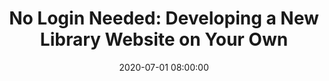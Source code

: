 ---
layout: poster
title: "No Login Needed: Developing a New Library Website on Your Own"
description: "This poster focuses on the development of a new academic library website at a small private university, following a sudden shift to a new university website model. At the beginning of the Fall 2019 semester, the University moved to a new website model that separated its existing website into two: an internal website for current members of the University, and an external website for users outside of the university. Due to this shift almost all of the undergraduate library’s content was placed behind a login barrier on the internal website, which extended the research and information gathering process for current members of the University, and prevented users and researchers from outside the University from accessing it. After discussions with necessary stakeholders and upper administration, it was decided that the undergraduate library would create and manage its own website. This poster chronicles the development and implementation of the new website by a single librarian, and showcases the major issues the librarian tackled during the website’s development."
date: 2020-07-01 08:00:00
speaker-data: [24]
presenters:
  - {
      name: Chris Deems,
      bio: Chris Deems is the Systems and Technology Librarian at Ohio Northern University and currently serves as the newest TEDSIG Co-Chair. He graduated from The Ohio State University in 2015 with a BA in History, and from the University of Texas at Austin with an MSIS in 2017.,
      institution: Ohio Northern University
    }
session-contents:
  - type: video
    url: //www.youtube.com/embed/xWa7zd3CtI0
    title:
#  - type: image
#    url: /img/posters/filename.png
#    title: Image Title
#    alt: Alt text
#    text-description: "<ol><li>Thing One</li><li>Thing Two</li></ol>"
supplemental-docs:
  - type: word
    url: /handouts/deems_slides.pptx
    title: Poster Slides as PPTX
  - type: pdf
    url: /handouts/deems_slides.pdf
    title: Poster Slides as PDF
  - type: github
    url: https://github.com/c-deems/hml_website
    title: Code
isStaticPost: false
published: true
---